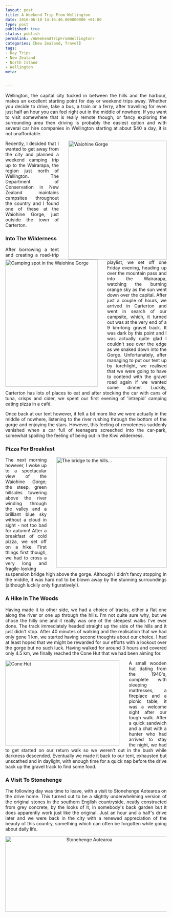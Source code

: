```yaml
---
layout: post
title: A Weekend Trip From Wellington
date: 2016-06-18 14:16:40.000000000 +01:00
type: post
published: true
status: publish
permalink: /AWeekendTripFromWellington/
categories: [New Zealand, Travel]
tags:
- Day Trips
- New Zealand
- North Island
- Wellington
meta:


---
```

<p align="JUSTIFY">Wellington, the capital city tucked in between the hills and the harbour, makes an excellent starting point for day or weekend trips away. Whether you decide to drive, take a bus, a train or a ferry, after travelling for even just half an hour you can feel right out in the middle of nowhere. If you want to visit somewhere that is really remote though, or fancy exploring the surrounding area then driving is probably the easiest option and with several car hire companies in Wellington starting at about $40 a day, it is not unaffordable.</p>
<div style="float:right; padding-left:30px">
<img src="{{ site.baseurl }}/assets/waiohinegorge.jpg" alt="Waiohine Gorge" width="307" height="371" class="img-rounded"/>
</div>
<p align="JUSTIFY">Recently, I decided that I wanted to get away from the city and planned a weekend camping trip up to the Wairarapa, the region just north of Wellington. The Department of Conservation in New Zealand maintains campsites throughout the country and I found one of these at the Waiohine Gorge, just outside the town of Carterton.</p>

<h3 align="JUSTIFY">Into The Wilderness</h3>
<div style="float:left; padding-right:30px">
<img src="{{ site.baseurl }}/assets/camping.jpg" alt="Camping spot in the Waiohine Gorge" width="288" height="397" class="img-rounded"/>
</div>
<p align="JUSTIFY">After borrowing a tent and creating a road-trip playlist, we set off one Friday evening, heading up over the mountain pass and into the Wairarapa, watching the burning orange sky as the sun went down over the capital. After just a couple of hours, we arrived in Carterton and went in search of our campsite, which, it turned out was at the very end of a 9 km-long gravel track. It was dark by this point and I was actually quite glad I couldn't see over the edge as we snaked down into the Gorge. Unfortunately, after managing to put our tent up by torchlight, we realised that we were going to have to contend with the gravel road again if we wanted some dinner. Luckily, Carterton has lots of places to eat and after stocking the car with cans of tuna, crisps and cider, we spent our first evening of 'intrepid' camping eating pizza in a café.</p>

<p align="JUSTIFY">Once back at our tent however, it felt a bit more like we were actually in the middle of nowhere, listening to the river rushing through the bottom of the gorge and enjoying the stars. However, this feeling of remoteness suddenly vanished when a car full of teenagers screeched into the car-park, somewhat spoiling the feeling of being out in the Kiwi wilderness.</p>

<h3 align="JUSTIFY">Pizza For Breakfast</h3>
<div style="float:right; padding-left:30px">
<img src="{{ site.baseurl }}/assets/bridgewaiohine.jpg" alt="The bridge to the hills..." width="345" height="345" class="img-rounded"/>
</div>
<p align="JUSTIFY">The next morning however, I woke up to a spectacular view of the Waiohine Gorge; the steep, green hillsides towering above the river winding through the valley and a brilliant blue sky without a cloud in sight - not too bad for autumn! After a breakfast of cold pizza, we set off on a hike. First things first though, we had to cross a very long and fragile-looking suspension bridge high above the gorge. Although I didn't fancy stopping in the middle, it was hard not to be blown away by the stunning surroundings (although luckily only figuratively!).

<h3 align="JUSTIFY">A Hike In The Woods</h3>
<p align="JUSTIFY">Having made it to other side, we had a choice of tracks, either a flat one along the river or one up through the hills. I'm not quite sure why, but we chose the hilly one and it really was one of the steepest walks I've ever done. The track immediately headed straight up the side of the hills and it just didn't stop. After 40 minutes of walking and the realisation that we had only gone 1 km, we started having second thoughts about our choice. I had at least hoped that we might be rewarded for our efforts with a lookout over the gorge but no such luck. Having walked for around 3 hours and covered only 4.5 km, we finally reached the Cone Hut that we had been aiming for.</p>

<div style="float:left; padding-right:30px">
<img src="{{ site.baseurl }}/assets/conehut.jpg" alt="Cone Hut" width="356" height="267" class="img-rounded"/>
</div>
<p align="JUSTIFY">A small wooden hut dating from the 1940's, complete with sleeping mattresses, a fireplace and a picnic table, it was a welcome sight after our tough walk. After a quick sandwich and a chat with a hunter who had arrived to stay the night, we had to get started on our return walk so we weren't out in the bush while darkness descended. Eventually we made it back to our tent, exhausted but unscathed and in daylight, with enough time for a quick nap before the drive back up the gravel track to find some food.</p>

<h3 align="JUSTIFY">A Visit To Stonehenge</h3>
<p align="JUSTIFY">The following day was time to leave, with a visit to Stonehenge Aotearoa on the drive home. This turned out to be a slightly underwhelming version of the original stones in the southern English countryside, neatly constructed from grey concrete, by the looks of it, in somebody's back garden but it does apparently work just like the original. Just an hour and a half's drive later and we were back in the city with a renewed appreciation of the beauty of this country, something which can often be forgotten while going about daily life.</p>
<p align="center"><img src="{{ site.baseurl }}/assets/stonehenge.jpg" alt="Stonehenge Aotearoa" width="509" height="236" class="img-rounded"/></p>
